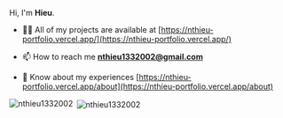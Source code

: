 Hi, I'm <b>Hieu</b>.
- 👨‍💻 All of my projects are available at [https://nthieu-portfolio.vercel.app/](https://nthieu-portfolio.vercel.app/)

- 📫 How to reach me **nthieu1332002@gmail.com**

- 📄 Know about my experiences [https://nthieu-portfolio.vercel.app/about](https://nthieu-portfolio.vercel.app/about)


<p><img align="left"src="https://github-readme-stats.vercel.app/api?username=nthieu1332002&show_icons=true&locale=en&theme=dark&bg_color=212830" alt="nthieu1332002" /></p>

<p>&nbsp;<img align="center" src="https://github-readme-stats.vercel.app/api/top-langs?username=nthieu1332002&show_icons=true&locale=en&layout=compact&theme=dark&bg_color=212830" alt="nthieu1332002"/></p>
